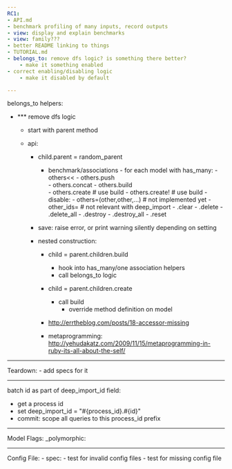 ```yaml
---
RC1:
- API.md
- benchmark profiling of many inputs, record outputs
- view: display and explain benchmarks
- view: family???
- better README linking to things
- TUTORIAL.md
- belongs_to: remove dfs logic? is something there better?
	- make it something enabled
- correct enabling/disabling logic
	- make it disabled by default

---
```

belongs_to helpers:
- *** remove dfs logic
	- start with parent method

	- api: 
		- child.parent = random_parent
			- benchmark/associations
					- for each model with has_many:
						- others<< 
						- others.push  
						- others.concat 
						- others.build  
						- others.create # use build
						- others.create! # use build
						- disable:
							- others=(other,other,...) # not implemented yet
							- other_ids=  # not relevant with deep_import
							- .clear
							- .delete
							- .delete_all
							- .destroy
							- .destroy_all
							- .reset

		- save: raise error, or print warning silently depending on setting

		- nested construction:
			- child = parent.children.build
				- hook into has_many/one association helpers
				- call belongs_to logic

			- child = parent.children.create 
				- call build
					- override method definition on model

			- http://errtheblog.com/posts/18-accessor-missing
			- metaprogramming: http://yehudakatz.com/2009/11/15/metaprogramming-in-ruby-its-all-about-the-self/

---
Teardown:
	- add specs for it

---
batch id as part of deep_import_id field:
- get a process id
- set deep_import_id = "#{process_id}.#{id}"
- commit: scope all queries to this process_id prefix

---
Model Flags:
_polymorphic:

---
Config File:
	- spec: 
		- test for invalid config files
		- test for missing config file
